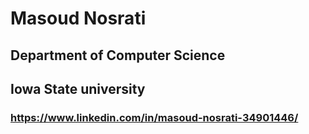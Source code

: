 # Masoud Nosrati
## Department of Computer Science
## Iowa State university
### https://www.linkedin.com/in/masoud-nosrati-34901446/
